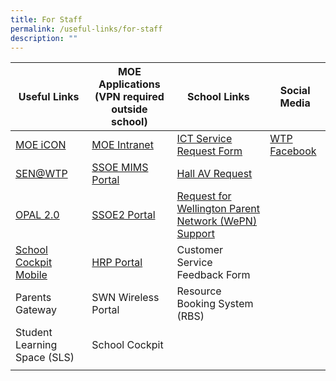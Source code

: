 ```yaml
---
title: For Staff
permalink: /useful-links/for-staff
description: ""
---
```

| Useful Links | MOE Applications<br>(VPN required outside school) | School Links | Social Media |
|---|---|---|---|
| [MOE iCON](https://icon.moe.edu.sg/) | [MOE Intranet](https://intranet.moe.gov.sg/) | [ICT Service Request Form](https://docs.google.com/a/moe.edu.sg/spreadsheet/viewform?usp=drive_web&formkey=dEN6VU5MRFB4YVNDUzNYelQwWFE5R0E6MQ#gid=0) | [WTP Facebook](https://www.facebook.com/wellingtonprisg) |
| [SEN@WTP](https://snwps.wordpress.com/) | [SSOE MIMS Portal](https://portal.mims.moe.gov.sg/idmdash) | [Hall AV Request](https://docs.google.com/a/moe.edu.sg/forms/d/1MeP_BnD-rSGuq9ZA-jUUKnTv8ZLp-mGm0D4GRJW44o4/viewform) |  |
| [OPAL 2.0](https://www.opal2.moe.edu.sg/app/learner) | [SSOE2 Portal](https://ssoe2.moe.edu.sg/) | [Request for Wellington Parent Network (WePN) Support](https://docs.google.com/forms/d/e/1FAIpQLSevGTpLCxpHnmhlBCoC2LZsi8D1VyjRecJS827Rp4Mn3MUL2w/viewform?c=0&w=1) |  |
| [School Cockpit Mobile](https://scmobile.moe.edu.sg/) |  [HRP Portal](https://www.hrp.gov.sg/) | Customer Service Feedback Form |    |
| Parents Gateway |   SWN Wireless Portal | Resource Booking System (RBS) |   |
| Student Learning Space (SLS) | School Cockpit |  |  |
| | | | |